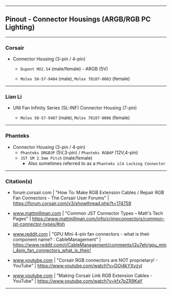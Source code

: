 <!-- ------------------------------------------------------------ ---

This file (on GitHub):   https://github.com/mcavallo-git/Coding/blob/main/pinouts/pinout%20-%20pc-lighting-headers._README.md

--- ------------------------------------------------------------- -->

***

## Pinout - Connector Housings (ARGB/RGB PC Lighting)

***

### Corsair

- Connector Housing (3-pin / 4-pin)
  
  - `Dupont MX2.54` (male/female) - ARGB (5V)
  
  - `Molex 50-57-9404` (male), `Molex 70107-0003` (female)

***

### Lian Li

- UNI Fan Infinity Series (SL-INF) Connector Housing (7-pin)
  
  - `Molex 50-57-9407` (male), `Molex 70107-0006` (female)

***

### Phanteks

- Connector Housing (3-pin / 4-pin)
  - `Phanteks DRGB3P` (5V,3-pin) / `Phanteks RGB4P` (12V,4-pin)
  - `JST SM 2.5mm Pitch` (male/female)
    - Also sometimes referred to as a `Phanteks LC4 Locking Connector`

***

### Citation(s)

- forum.corsair.com  |  "How To: Make RGB Extension Cables / Repair RGB Fan Connectors - The Corsair User Forums"  |  https://forum.corsair.com/v3/showthread.php?t=174759

- www.mattmillman.com  |  "Common JST Connector Types – Matt's Tech Pages"  |  https://www.mattmillman.com/info/crimpconnectors/common-jst-connector-types/#ph

- www.reddit.com  |  "GPU Mini 4-pin fan connectors - what is their component name? : CableManagement"  |  https://www.reddit.com/r/CableManagement/comments/j2u7eh/gpu_mini_4pin_fan_connectors_what_is_their/

- www.youtube.com  |  "Corsair RGB connectors are NOT proprietary! - YouTube"  |  https://www.youtube.com/watch?v=DOj4kYXvzyI

- www.youtube.com  |  "Making Corsair Link RGB Extension Cables - YouTube"  |  https://www.youtube.com/watch?v=kfx7pZR9KaY

***